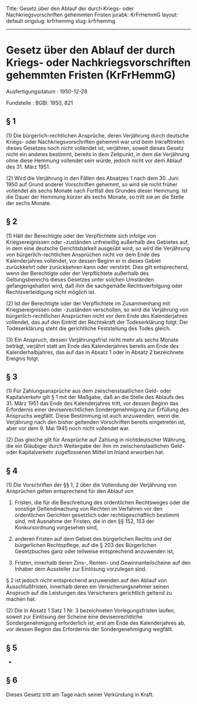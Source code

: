 Title: Gesetz über den Ablauf der durch Kriegs- oder Nachkriegsvorschriften gehemmten
  Fristen
jurabk: KrFrHemmG
layout: default
origslug: krfrhemmg
slug: krfrhemmg

---

# Gesetz über den Ablauf der durch Kriegs- oder Nachkriegsvorschriften gehemmten Fristen (KrFrHemmG)

Ausfertigungsdatum
:   1950-12-28

Fundstelle
:   BGBl: 1950, 821



## § 1

(1) Die bürgerlich-rechtlichen Ansprüche, deren Verjährung durch
deutsche Kriegs- oder Nachkriegsvorschriften gehemmt war und beim
Inkrafttreten dieses Gesetzes noch nicht vollendet ist, verjähren,
soweit dieses Gesetz nicht ein anderes bestimmt, bereits in dem
Zeitpunkt, in dem die Verjährung ohne diese Hemmung vollendet sein
würde, jedoch nicht vor dem Ablauf des 31. März 1951.

(2) Wird die Verjährung in den Fällen des Absatzes 1 nach dem 30. Juni
1950 auf Grund anderer Vorschriften gehemmt, so wird sie nicht früher
vollendet als sechs Monate nach Fortfall des Grundes dieser Hemmung.
Ist die Dauer der Hemmung kürzer als sechs Monate, so tritt sie an die
Stelle der sechs Monate.


## § 2

(1) Hält der Berechtigte oder der Verpflichtete sich infolge von
Kriegsereignissen oder -zuständen unfreiwillig außerhalb des Gebietes
auf, in dem eine deutsche Gerichtsbarkeit ausgeübt wird, so wird die
Verjährung von bürgerlich-rechtlichen Ansprüchen nicht vor dem Ende
des Kalenderjahres vollendet, vor dessen Beginn er in dieses Gebiet
zurückkehrt oder zurückkehren kann oder verstirbt. Dies gilt
entsprechend, wenn der Berechtigte oder der Verpflichtete außerhalb
des Geltungsbereichs dieses Gesetzes unter solchen Umständen
gefangengehalten wird, daß ihm die sachgemäße Rechtsverfolgung oder
Rechtsverteidigung nicht möglich ist.

(2) Ist der Berechtigte oder der Verpflichtete im Zusammenhang mit
Kriegsereignissen oder -zuständen verschollen, so wird die Verjährung
von bürgerlich-rechtlichen Ansprüchen nicht vor dem Ende des
Kalenderjahres vollendet, das auf den Eintritt der Rechtskraft der
Todeserklärung folgt. Der Todeserklärung steht die gerichtliche
Feststellung des Todes gleich.

(3) Ein Anspruch, dessen Verjährungsfrist nicht mehr als sechs Monate
beträgt, verjährt statt am Ende des Kalenderjahres bereits am Ende des
Kalenderhalbjahres, das auf das in Absatz 1 oder in Absatz 2
bezeichnete Ereignis folgt.


## § 3

(1) Für Zahlungsansprüche aus dem zwischenstaatlichen Geld- oder
Kapitalverkehr gilt § 1 mit der Maßgabe, daß an die Stelle des Ablaufs
des 31. März 1951 das Ende des Kalenderjahres tritt, vor dessen Beginn
das Erfordernis einer devisenrechtlichen Sondergenehmigung zur
Erfüllung des Anspruchs wegfällt. Diese Bestimmung ist auch
anzuwenden, wenn die Verjährung nach den bisher geltenden Vorschriften
bereits eingetreten ist, aber vor dem 9. Mai 1945 noch nicht vollendet
war.

(2) Das gleiche gilt für Ansprüche auf Zahlung in nichtdeutscher
Währung, die ein Gläubiger durch Weitergabe der ihm im
zwischenstaatlichen Geld- oder Kapitalverkehr zugeflossenen Mittel im
Inland erworben hat.


## § 4

(1) Die Vorschriften der §§ 1, 2 über die Vollendung der Verjährung
von Ansprüchen gelten entsprechend für den Ablauf von

1.  Fristen, die für die Beschreitung des ordentlichen Rechtsweges oder
    die sonstige Geltendmachung von Rechten im Verfahren vor den
    ordentlichen Gerichten gesetzlich oder rechtsgeschäftlich bestimmt
    sind, mit Ausnahme der Fristen, die in den §§ 152, 153 der
    Konkursordnung vorgesehen sind,


2.  anderen Fristen auf dem Gebiet des bürgerlichen Rechts und der
    bürgerlichen Rechtspflege, auf die § 203 des Bürgerlichen Gesetzbuches
    ganz oder teilweise entsprechend anzuwenden ist,


3.  Fristen, innerhalb deren Zins-, Renten- und Gewinnanteilscheine auf
    den Inhaber dem Aussteller zur Einlösung vorzulegen sind.



§ 2 ist jedoch nicht entsprechend anzuwenden auf den Ablauf von
Ausschlußfristen, innerhalb deren ein Versicherungsnehmer seinen
Anspruch auf die Leistungen des Versicherers gerichtlich geltend zu
machen hat.

(2) Die in Absatz 1 Satz 1 Nr. 3 bezeichneten Vorlegungsfristen
laufen, soweit zur Einlösung der Scheine eine devisenrechtliche
Sondergenehmigung erforderlich ist, erst am Ende des Kalenderjahres
ab, vor dessen Beginn das Erfordernis der Sondergenehmigung wegfällt.


## § 5

-


## § 6

Dieses Gesetz tritt am Tage nach seiner Verkündung in Kraft.


